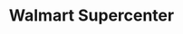 ---
title: "Walmart Supercenter"
url: /fort-wayne/walmart-supercenter-maysville-road/
shop: supermarket
---
